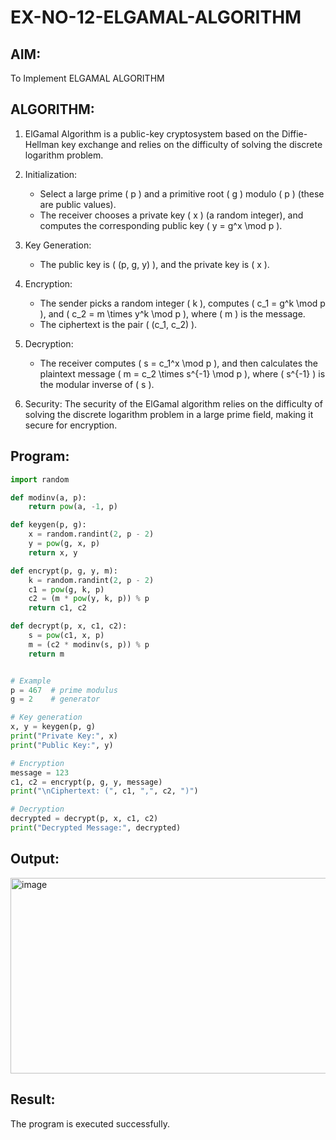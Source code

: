 # EX-NO-12-ELGAMAL-ALGORITHM

## AIM:
To Implement ELGAMAL ALGORITHM

## ALGORITHM:

1. ElGamal Algorithm is a public-key cryptosystem based on the Diffie-Hellman key exchange and relies on the difficulty of solving the discrete logarithm problem.

2. Initialization:
   - Select a large prime \( p \) and a primitive root \( g \) modulo \( p \) (these are public values).
   - The receiver chooses a private key \( x \) (a random integer), and computes the corresponding public key \( y = g^x \mod p \).

3. Key Generation:
   - The public key is \( (p, g, y) \), and the private key is \( x \).

4. Encryption:
   - The sender picks a random integer \( k \), computes \( c_1 = g^k \mod p \), and \( c_2 = m \times y^k \mod p \), where \( m \) is the message.
   - The ciphertext is the pair \( (c_1, c_2) \).

5. Decryption:
   - The receiver computes \( s = c_1^x \mod p \), and then calculates the plaintext message \( m = c_2 \times s^{-1} \mod p \), where \( s^{-1} \) is the modular inverse of \( s \).

6. Security: The security of the ElGamal algorithm relies on the difficulty of solving the discrete logarithm problem in a large prime field, making it secure for encryption.

## Program:
```py
import random

def modinv(a, p):
    return pow(a, -1, p)

def keygen(p, g):
    x = random.randint(2, p - 2)
    y = pow(g, x, p)
    return x, y

def encrypt(p, g, y, m):
    k = random.randint(2, p - 2)
    c1 = pow(g, k, p)
    c2 = (m * pow(y, k, p)) % p
    return c1, c2

def decrypt(p, x, c1, c2):
    s = pow(c1, x, p)
    m = (c2 * modinv(s, p)) % p
    return m


# Example
p = 467  # prime modulus
g = 2    # generator

# Key generation
x, y = keygen(p, g)
print("Private Key:", x)
print("Public Key:", y)

# Encryption
message = 123
c1, c2 = encrypt(p, g, y, message)
print("\nCiphertext: (", c1, ",", c2, ")")

# Decryption
decrypted = decrypt(p, x, c1, c2)
print("Decrypted Message:", decrypted)
```

## Output:
<img width="807" height="313" alt="image" src="https://github.com/user-attachments/assets/6caadc2f-3c83-4c05-9b15-b353fddd0cba" />



## Result:
The program is executed successfully.
